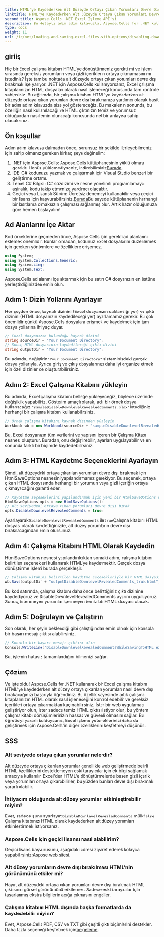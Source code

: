 ```yaml
---
title: HTML'ye Kaydederken Alt Düzeyde Ortaya Çıkan Yorumları Devre Dışı Bırakma
linktitle: HTML'ye Kaydederken Alt Düzeyde Ortaya Çıkan Yorumları Devre Dışı Bırakma
second_title: Aspose.Cells .NET Excel İşleme API'si
description: Bu detaylı adım adım kılavuzla, Aspose.Cells for .NET kullanarak bir Excel çalışma kitabını HTML'ye kaydederken alt düzeyde gösterilen yorumların nasıl devre dışı bırakılacağını öğrenin.
type: docs
weight: 11
url: /tr/net/loading-and-saving-excel-files-with-options/disabling-downlevel-revealed-comments/
---
```

## giriiş
Hiç bir Excel çalışma kitabını HTML'ye dönüştürmeniz gerekti mi ve işlem sırasında gereksiz yorumların veya gizli içeriklerin ortaya çıkmamasını mı istediniz? İşte tam bu noktada alt düzeyde ortaya çıkan yorumları devre dışı bırakmak işe yarıyor. .NET için Aspose.Cells kullanıyorsanız, Excel çalışma kitaplarınızın HTML dosyaları olarak nasıl işleneceği konusunda tam kontrole sahipsiniz. Bu eğitimde, bir çalışma kitabını HTML'ye kaydederken alt düzeyde ortaya çıkan yorumları devre dışı bırakmanıza yardımcı olacak basit bir adım adım kılavuzda size yol göstereceğiz. 
Bu makalenin sonunda, bu özelliğin nasıl kullanılacağı ve HTML çıktınızın temiz ve yorumsuz olduğundan nasıl emin olunacağı konusunda net bir anlayışa sahip olacaksınız.
## Ön koşullar
Adım adım kılavuza dalmadan önce, sorunsuz bir şekilde ilerleyebilmeniz için sahip olmanız gereken birkaç şeye değinelim:
1.  .NET için Aspose.Cells: Aspose.Cells kütüphanesinin yüklü olması gerekir. Henüz yüklemediyseniz, indirebilirsiniz[Burada](https://releases.aspose.com/cells/net/).
2. IDE: C# kodunuzu yazmak ve çalıştırmak için Visual Studio benzeri bir geliştirme ortamı.
3. Temel C# Bilgisi: C# sözdizimi ve nesne yönelimli programlamaya aşinalık, kodu takip etmenize yardımcı olacaktır.
4.  Geçici veya Lisanslı Sürüm: Ücretsiz denemeyi kullanabilir veya geçici bir lisans için başvurabilirsiniz.[Burada](https://purchase.aspose.com/temporary-license/)Bu sayede kütüphanenin herhangi bir kısıtlama olmaksızın çalışması sağlanmış olur.
Artık hazır olduğunuza göre hemen başlayalım!
## Ad Alanlarını İçe Aktar
Kod örneklerine geçmeden önce, Aspose.Cells için gerekli ad alanlarını eklemek önemlidir. Bunlar olmadan, kodunuz Excel dosyalarını düzenlemek için gereken yöntemlere ve özelliklere erişemez.
```csharp
using System;
using System.Collections.Generic;
using System.Linq;
using System.Text;
```
Aspose.Cells ad alanını içe aktarmak için bu satırı C# dosyanızın en üstüne yerleştirdiğinizden emin olun.
## Adım 1: Dizin Yollarını Ayarlayın
Her şeyden önce, kaynak dizinini (Excel dosyanızın saklandığı yer) ve çıktı dizinini (HTML dosyanızın kaydedileceği yer) ayarlamamız gerekir. Bu çok önemlidir çünkü Aspose.Cells dosyalara erişmek ve kaydetmek için tam dosya yollarına ihtiyaç duyar.
```csharp
// Excel dosyanızın bulunduğu kaynak dizini
string sourceDir = "Your Document Directory";
// Sonuç HTML dosyasının kaydedileceği çıktı dizini
string outputDir = "Your Document Directory";
```
 Bu adımda, değiştirin`"Your Document Directory"` sisteminizdeki gerçek dosya yollarıyla. Ayrıca giriş ve çıkış dosyalarınızı daha iyi organize etmek için özel dizinler de oluşturabilirsiniz.
## Adım 2: Excel Çalışma Kitabını yükleyin
 Bu adımda, Excel çalışma kitabını belleğe yükleyeceğiz, böylece üzerinde değişiklik yapabiliriz. Gösterim amaçlı olarak, adlı bir örnek dosya kullanacağız.`"sampleDisableDownlevelRevealedComments.xlsx"`İstediğiniz herhangi bir çalışma kitabını kullanabilirsiniz.
```csharp
// Örnek çalışma kitabını kaynak dizinden yükleyin
Workbook wb = new Workbook(sourceDir + "sampleDisableDownlevelRevealedComments.xlsx");
```
Bu, Excel dosyanızın tüm verilerini ve yapısını içeren bir Çalışma Kitabı nesnesi oluşturur. Buradan, onu değiştirebilir, ayarları uygulayabilir ve en sonunda farklı bir biçimde kaydedebilirsiniz.
## Adım 3: HTML Kaydetme Seçeneklerini Ayarlayın
Şimdi, alt düzeydeki ortaya çıkarılan yorumları devre dışı bırakmak için HtmlSaveOptions nesnesini yapılandırmamız gerekiyor. Bu seçenek, ortaya çıkan HTML dosyasında herhangi bir yorumun veya gizli içeriğin ortaya çıkmayacağını garanti eder.
```csharp
// Kaydetme seçeneklerini yapılandırmak için yeni bir HtmlSaveOptions nesnesi oluşturun
HtmlSaveOptions opts = new HtmlSaveOptions();
// Alt seviyedeki ortaya çıkan yorumları devre dışı bırak
opts.DisableDownlevelRevealedComments = true;
```
 Ayarlayarak`DisableDownlevelRevealedComments` ile`true`Çalışma kitabını HTML dosyası olarak kaydettiğinizde, alt düzey yorumların devre dışı bırakılacağından emin olursunuz.
## Adım 4: Çalışma Kitabını HTML Olarak Kaydedin
HtmlSaveOptions nesnesi yapılandırıldıktan sonraki adım, çalışma kitabını belirtilen seçenekleri kullanarak HTML'ye kaydetmektir. Gerçek dosya dönüştürme işlemi burada gerçekleşir.
```csharp
// Çalışma kitabını belirtilen kaydetme seçenekleriyle bir HTML dosyası olarak kaydedin
wb.Save(outputDir + "outputDisableDownlevelRevealedComments_true.html", opts);
```
Bu kod satırında, çalışma kitabını daha önce belirttiğiniz çıktı dizinine kaydediyoruz ve DisableDownlevelRevealedComments ayarını uyguluyoruz. Sonuç, istenmeyen yorumlar içermeyen temiz bir HTML dosyası olacak.
## Adım 5: Doğrulayın ve Çalıştırın
Son olarak, her şeyin beklendiği gibi çalıştığından emin olmak için konsola bir başarı mesajı çıktısı alabilirsiniz.
```csharp
// Konsola bir başarı mesajı çıktısı alın
Console.WriteLine("DisableDownlevelRevealedCommentsWhileSavingToHTML executed successfully.");
```
Bu, işlemin hatasız tamamlandığını bilmenizi sağlar.
## Çözüm
Ve işte oldu! Aspose.Cells for .NET kullanarak bir Excel çalışma kitabını HTML'ye kaydederken alt düzey ortaya çıkarılan yorumları nasıl devre dışı bırakacağınızı başarıyla öğrendiniz. Bu özellik sayesinde artık çalışma kitaplarınızın HTML olarak nasıl işleneceğini kontrol edebilir ve gereksiz içerikleri ortaya çıkarmaktan kaçınabilirsiniz. İster bir web uygulaması geliştiriyor olun, ister sadece temiz HTML çıktısı istiyor olun, bu yöntem çalışma kitabı dönüşümlerinizin hassas ve güvenli olmasını sağlar.
Bu öğreticiyi yararlı bulduysanız, Excel işleme yeteneklerinizi daha da geliştirmek için Aspose.Cells'in diğer özelliklerini keşfetmeyi düşünün.
## SSS
### Alt seviyede ortaya çıkan yorumlar nelerdir?
Alt düzeyde ortaya çıkarılan yorumlar genellikle web geliştirmede belirli HTML özelliklerini desteklemeyen eski tarayıcılar için ek bilgi sağlamak amacıyla kullanılır. Excel'den HTML'e dönüştürmelerde bazen gizli içerik veya yorumları ortaya çıkarabilirler, bu yüzden bunları devre dışı bırakmak yararlı olabilir.
### İhtiyacım olduğunda alt düzey yorumları etkinleştirebilir miyim?
 Evet, sadece şunu ayarlayın:`DisableDownlevelRevealedComments` mülk`false` Çalışma kitabınızı HTML olarak kaydederken alt düzey yorumları etkinleştirmek istiyorsanız.
### Aspose.Cells için geçici lisansı nasıl alabilirim?
 Geçici lisans başvurusunu, aşağıdaki adresi ziyaret ederek kolayca yapabilirsiniz:[Aspose web sitesi](https://purchase.aspose.com/temporary-license/).
### Alt düzey yorumların devre dışı bırakılması HTML'nin görünümünü etkiler mi?
Hayır, alt düzeydeki ortaya çıkan yorumları devre dışı bırakmak HTML çıktısının görsel görünümünü etkilemez. Sadece eski tarayıcılar için tasarlanmış ekstra bilgilerin açığa çıkmasını engeller.
### Çalışma kitabını HTML dışında başka formatlarda da kaydedebilir miyim?
 Evet, Aspose.Cells PDF, CSV ve TXT gibi çeşitli çıktı biçimlerini destekler. Daha fazla seçeneği keşfetmek için[belgeleme](https://reference.aspose.com/cells/net/).